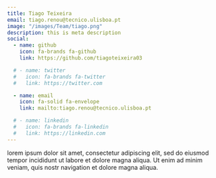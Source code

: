 ```yaml
---
title: Tiago Teixeira
email: tiago.renou@tecnico.ulisboa.pt
image: "/images/Team/tiago.png"
description: this is meta description
social:
  - name: github
    icon: fa-brands fa-github
    link: https://github.com/tiagoteixeira03

  # - name: twitter
  #   icon: fa-brands fa-twitter
  #   link: https://twitter.com

  - name: email
    icon: fa-solid fa-envelope
    link: mailto:tiago.renou@tecnico.ulisboa.pt

  # - name: linkedin
  #   icon: fa-brands fa-linkedin
  #   link: https://linkedin.com
---
```


lorem ipsum dolor sit amet, consectetur adipiscing elit, sed do eiusmod tempor incididunt ut labore et dolore magna aliqua. Ut enim ad minim veniam, quis nostr navigation et dolore magna aliqua.
